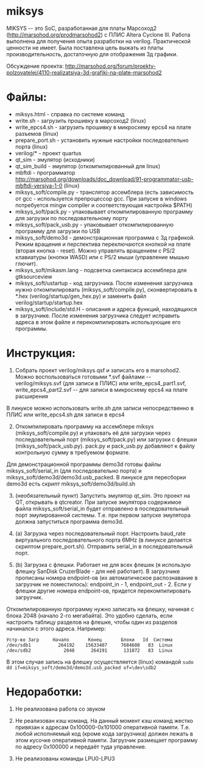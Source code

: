 # miksys

MIKSYS -- это SoC, разработанная для платы Марсоход2 (http://marsohod.org/prodmarsohod2) с ПЛИС Altera Cyclone III.
Работа выполнена для получения опыта разработки на verilog. Практической ценности не имеет.
Была поставлена цель выжать из платы производительность, достаточную для отображения 3д графики.

Обсуждение проекта: http://marsohod.org/forum/proekty-polzovatelej/4110-realizatsiya-3d-grafiki-na-plate-marsohod2

# Файлы:

* miksys.html - справка по системе команд
* write.sh - загрузить прошивку в марсоход2 (linux)
* write_epcs4.sh - загрузить прошивку в микросхему epcs4 на плате разъемов (linux)
* prepare_port.sh - установить нужные настройки последовательно порта (linux)
* verilog/* - проект quartus
* qt_sim - эмулятор (исходники)
* qt_sim_build - эмулятор (откомпилированный для linux)
* mbftdi - программатор http://marsohod.org/downloads/doc_download/91-programmator-usb-mbftdi-versiya-1-0 (linux)
* miksys_soft/compile.py - транслятор ассемблера (есть зависимость от gcc - используется препроцессор gcc. При запуске в windows потребуется mingw compiler и соответствующая настройка $PATH)
* miksys_soft/pack.py - упаковывает откомпилированную программу для загрузки по последовательному порту
* miksys_soft/pack_usb.py - упаковывает откомпилированную программу для загрузки по USB
* miksys_soft/demo3d - демонстрационная программа с 3д графикой. Режим вращения и перспектива переключаются кнопкой на плате (вторая кнопка - reset). Можно управлять вращением с PS/2 клавиатуры (кнопки WASD) или с PS/2 мыши (управление мышью глючит).
* miksys_soft/mikasm.lang - подсветка синтаксиса ассемблера для gtksourceview
* miksys_soft/ustartup - код загрузчика. После изменения загрузчика нужно откомпилировать (miksys_soft/compile.py), сконвертировать в *.hex (verilog/startup/gen_hex.py) и заменить файл verilog/startup/startup.hex
* miksys_soft/include/std.H - описания и адреса функций, находящихся в загрузчике. После изменения загрузчика следует исправить адреса в этом файле и перекомпилировать использующие его программы.


# Инструкция:

1. Собрать проект verilog/miksys.qsf и записать его в marsohod2.
Можно воспользоваться готовыми *.svf файлами -- verilog/miksys.svf (для записи в ПЛИС) или
write_epcs4_part1.svf, write_epcs4_part2.svf -- для записи в микросхему epcs4 на плате расширения

В линуксе можно использовать write.sh для записи непосредственно в ПЛИС или write_epcs4.sh для записи в epcs4

2. Откомпилировать программу на ассемблере miksys (miksys_soft/compile.py) и упаковать её для загрузки через последовательный порт (miksys_soft/pack.py) или загрузки с флешки (miksys_soft/pack_usb.py). pack.py и pack_usb.py добавляют к файлу контрольную сумму в требуемом формате.

Для демонстрационной программы demo3d готовы файлы miksys_soft/serial_in (для последовательно порта) и miksys_soft/demo3d/demo3d.usb_packed.
В линуксе для пересборки demo3d есть скрипт miksys_soft/demo3d/build.sh

3. (необязательный пункт) Запустить эмулятор qt_sim. Это проект на QT, открывать в qtcreator. При запуске эмулятора содержимое файла miksys_soft/serial_in будет отправлено в последовательный порт эмулированной системы. Т.е. при первом запуске эмулятора должна запуститься программа demo3d.

4. (a) Загрузка через последовательный порт.
Настроить baud_rate виртуального последовательного порта 6MHz (в линуксе делается скриптом prepare_port.sh).
Отправить serial_in в последовательный порт.

4. (b) Загрузка с флешки. Работает не для всех флешек (я использую флешку SanDisk CruzerBlade - для неё работает).
В загрузчике прописаны номера endpoint-ов (их автоматическое распознавание в загрузчик не поместилось): endpoint_in - 1, endpoint_out - 2. Если у флешки другие номера endpoint-ов, придется перекомпилировать загрузчик.

Откомпилированную программу нужно записать на флешку, начиная с блока 2048 (начало 2-го мегабайта).
Это удобно сделать, если настроить таблицу разделов на флешке, чтобы один из разделов начинался с этого адреса. Например:

    Устр-во Загр     Начало       Конец       Блоки   Id  Система
    /dev/sdb1          264192    15633407     7684608   83  Linux
    /dev/sdb2            2048      264191      131072   83  Linux

В этом случае запись на флешку осуществляется (linux) командой `sudo dd if=miksys_soft/demo3d/demo3d.usb_packed of=\dev\sdb2`

# Недоработки:

1) Не реализована работа со звуком

2) Не реализован кэш команд. На данный момент кэш команд жестко привязан к адресам 0x100000-0x101000 оперативной памяти.
Т.е. любой исполняемый код (кроме кода загрузчика) должен лежать в этом кусочке оперативной памяти. Загрузчик размещает программу по адресу 0x100000 и передаёт туда управление.

3) Не реализованы команды LPU0-LPU3

